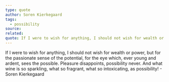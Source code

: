 ```yaml
---
type: quote
author: Soren Kierkegaard
tags:
  - possibility
source: 
related: 
quote: If I were to wish for anything, I should not wish for wealth or power, but for the passionate sense of the potential, for the eye which, ever young and ardent, sees the possible. Pleasure disappoints, possibility never. And what wine is so sparkling, what so fragrant, what so intoxicating, as possibility!
---
```

If I were to wish for anything, I should not wish for wealth or power, but for the passionate sense of the potential, for the eye which, ever young and ardent, sees the possible. Pleasure disappoints, possibility never. And what wine is so sparkling, what so fragrant, what so intoxicating, as possibility! - Soren Kierkegaard
